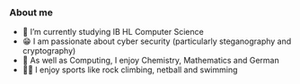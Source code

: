 ### About me

- 🌱 I’m currently studying IB HL Computer Science
- 😁 I am passionate about cyber security (particularly steganography and cryptography)
- 🧪 As well as Computing, I enjoy Chemistry, Mathematics and German
- 🧗‍♀️ I enjoy sports like rock climbing, netball and swimming

